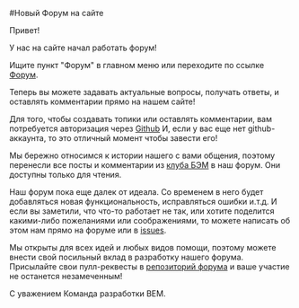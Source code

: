 #Новый Форум на сайте

Привет!

У нас на сайте начал работать форум!

Ищите пункт "Форум" в главном меню или переходите по ссылке [Форум](http://ru.bem.info/forum).

Теперь вы можете задавать актуальные вопросы, получать ответы, и оставлять комментарии прямо на нашем сайте!

Для того, чтобы создавать топики или оставлять комментарии, вам потребуется авторизация через [Github](https://github.com) И, если у вас еще нет github-аккаунта, то это отличный момент чтобы завести его!

Мы бережно относимся к истории нашего с вами общения, поэтому перенесли все посты и комментарии из [клуба БЭМ](http://clubs.ya.ru/bem) в наш форум. Они доступны только для чтения.

Наш форум пока еще далек от идеала. Со временем в него будет добавляться новая функциональность, исправляться ошибки и.т.д. И если вы заметили, что что-то работает не так, или хотите поделится какими-либо пожеланиями или соображениями, то можете написать об этом нам прямо на форуме или в [issues](https://github.com/bem/bem-forum/issues?state=open).

Мы открыты для всех идей и любых видов помощи, поэтому можете внести свой посильный вклад в разработку нашего форума. Присылайте свои пулл-реквесты в [репозиторий форума](https://github.com/bem/bem-forum) и ваше участие не останется незамеченным!

С уважением
Команда разработки BEM.